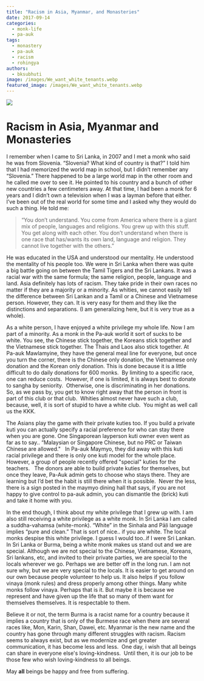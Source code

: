 ```yaml
---
title: "Racism in Asia, Myanmar, and Monasteries"
date: 2017-09-14
categories: 
  - monk-life
  - pa-auk
tags: 
  - monastery
  - pa-auk
  - racism
  - rohingya
authors: 
  - bksubhuti
image: /images/We_want_white_tenants.webp
featured_image: /images/We_want_white_tenants.webp
---
```


[![](/images/We_want_white_tenants.webp)](/images/2017/09/We_want_white_tenants.webp)

# Racism in Asia, Myanmar and Monasteries

I remember when I came to Sri Lanka, in 2007 and I met a monk who said he was from Slovenia. “Slovenia? What kind of country is that?” I told him that I had memorized the world map in school, but I didn’t remember any “Slovenia.” There happened to be a large world map in the other room and he called me over to see it. He pointed to his country and a bunch of other new countries a few centimeters away. At that time, I had been a monk for 6 years and I didn’t own a television when I was a layman before that either. I’ve been out of the real world for some time and I asked why they would do such a thing. He told me:

> “You don’t understand. You come from America where there is a giant mix of people, languages and religions. You grew up with this stuff. You get along with each other. You don’t understand when there is one race that has/wants its own land, language and religion. They cannot live together with the others.”

He was educated in the USA and understood our mentality. He understood the mentality of his people too. We were in Sri Lanka when there was quite a big battle going on between the Tamil Tigers and the Sri Lankans. It was a racial war with the same formula; the same religion, people, language and land. Asia definitely has lots of racism. They take pride in their own races no matter if they are a majority or a minority. As whities, we cannot easily tell the difference between Sri Lankan and a Tamil or a Chinese and Vietnamese person. However, they can. It is very easy for them and they like the distinctions and separations. (I am generalizing here, but it is very true as a whole).

As a white person, I have enjoyed a white privilege my whole life. Now I am part of a minority. As a monk in the Pa-auk world it sort of sucks to be white. You see, the Chinese stick together, the Koreans stick together and the Vietnamese stick together. The Thais and Laos also stick together. At Pa-auk Mawlamyine, they have the general meal line for everyone, but once you turn the corner, there is the Chinese only donation, the Vietnamese only donation and the Korean only donation. This is done because it is a little difficult to do daily donations for 600 monks.  By limiting to a specific race, one can reduce costs.  However, if one is limited, it is always best to donate to sangha by seniority.  Otherwise, one is discriminating in her donations.  So, as we pass by, you get to know right away that the person in front is part of this club or that club.  Whities almost never have such a club, because, well, it is sort of stupid to have a white club.  You might as well call us the KKK.

The Asians play the game with their private kuties too. If you build a private kuti you can actually specify a racial preference for who can stay there when you are gone. One Singaporean layperson kuti owner even went as far as to say.. “Malaysian or Singapore Chinese, but no PRC or Taiwan Chinese are allowed."   In Pa-auk Maymyo, they did away with this kuti racial privilege and there is only one kuti model for the whole place.  However, a group of people recently offered "special" kuties for the teachers.   The donors are able to build private kuties for themselves, but once they leave, Pa-Auk admin gets to choose who stays there. They are learning but I’d bet the habit is still there when it is possible.  Never the less, there is a sign posted in the maymyo dining hall that says, if you are not happy to give control to pa-auk admin, you can dismantle the (brick) kuti and take it home with you.

In the end though, I think about my white privilege that I grew up with. I am also still receiving a white privilege as a white monk. In Sri Lanka I am called a suddha-vahamsa (white-monk). “White” in the Sinhala and Pāḷi language implies “pure and clean.” That is sort of nice.. if you are white. The local monks despise this white privilege. I guess I would too..if I were Sri Lankan. In Sri Lanka or Burma, being a white monk makes us stand out and we are special. Although we are not special to the Chinese, Vietnamese, Koreans, Sri lankans, etc, and invited to their private parties, we are special to the locals wherever we go. Perhaps we are better off in the long run. I am not sure why, but we are very special to the locals. It is easier to get around on our own because people volunteer to help us. It also helps if you follow vinaya (monk rules) and dress properly among other things. Many white monks follow vinaya. Perhaps that is it. But maybe it is because we represent and have given up the life that so many of them want for themselves themselves. It is respectable to them.

Believe it or not, the term Burma is a racist name for a country because it implies a country that is only of the Burmese race when there are several races like, Mon, Karin, Shan, Dawei, etc. Myanmar is the new name and the country has gone through many different struggles with racism. Racism seems to always exist, but as we modernize and get greater communication, it has become less and less.  One day, i wish that all beings can share in everyone else's loving-kindness.  Until then, it is our job to be those few who wish loving-kindness to all beings.

May **all** beings be happy and free from suffering.